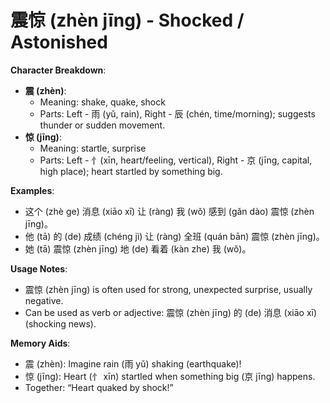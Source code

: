# **震惊 (zhèn jīng) - Shocked / Astonished**

**Character Breakdown**:  
- **震 (zhèn)**:
  - Meaning: shake, quake, shock
  - Parts: Left - 雨 (yǔ, rain), Right - 辰 (chén, time/morning); suggests thunder or sudden movement.  
- **惊 (jīng)**:
  - Meaning: startle, surprise
  - Parts: Left - 忄(xīn, heart/feeling, vertical), Right - 京 (jīng, capital, high place); heart startled by something big.

**Examples**:  
- 这个 (zhè ge) 消息 (xiāo xī) 让 (ràng) 我 (wǒ) 感到 (gǎn dào) 震惊 (zhèn jīng)。  
- 他 (tā) 的 (de) 成绩 (chéng jì) 让 (ràng) 全班 (quán bān) 震惊 (zhèn jīng)。  
- 她 (tā) 震惊 (zhèn jīng) 地 (de) 看着 (kàn zhe) 我 (wǒ)。

**Usage Notes**:  
- 震惊 (zhèn jīng) is often used for strong, unexpected surprise, usually negative.  
- Can be used as verb or adjective: 震惊 (zhèn jīng) 的 (de) 消息 (xiāo xī) (shocking news).

**Memory Aids**:  
- 震 (zhèn): Imagine rain (雨 yǔ) shaking (earthquake)!  
- 惊 (jīng): Heart (忄 xīn) startled when something big (京 jīng) happens.  
- Together: “Heart quaked by shock!”